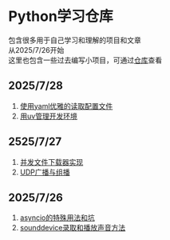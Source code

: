 # Python学习仓库

包含很多用于自己学习和理解的项目和文章  
从2025/7/26开始  
这里也包含一些过去编写小项目，可通过[仓库](https://github.com/xkgt/PythonLearn)查看

## 2025/7/28
1. [使用yaml优雅的读取配置文件](docs/使用yaml优雅的读取配置文件.md)
2. [用uv管理开发环境](docs/用uv管理开发环境.md)

## 2525/7/27
1. [并发文件下载器实现](docs/并发文件下载器实现.md)
2. [UDP广播与组播](docs/UDP广播与组播.md)

## 2025/7/26
1. [asyncio的特殊用法和坑](docs/asyncio的特殊用法和坑.md)
2. [sounddevice录取和播放声音方法](docs/sounddevice录取和播放声音方法.md)
